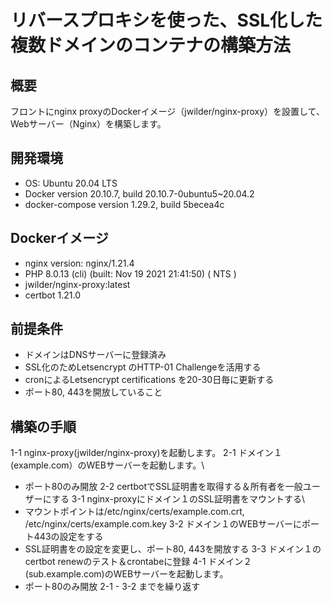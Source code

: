 # リバースプロキシを使った、SSL化した複数ドメインのコンテナの構築方法

## 概要
フロントにnginx proxyのDockerイメージ（jwilder/nginx-proxy）を設置して、Webサーバー（Nginx）を構築します。

## 開発環境
- OS: Ubuntu 20.04 LTS
- Docker version 20.10.7, build 20.10.7-0ubuntu5~20.04.2
- docker-compose version 1.29.2, build 5becea4c

## Dockerイメージ
- nginx version: nginx/1.21.4
- PHP 8.0.13 (cli) (built: Nov 19 2021 21:41:50) ( NTS )
- jwilder/nginx-proxy:latest
- certbot 1.21.0

## 前提条件
- ドメインはDNSサーバーに登録済み
- SSL化のためLetsencrypt のHTTP-01 Challengeを活用する
- cronによるLetsencrypt certifications を20-30日毎に更新する
- ポート80, 443を開放していること

## 構築の手順
1-1 nginx-proxy(jwilder/nginx-proxy)を起動します。
2-1 ドメイン１(example.com）のWEBサーバーを起動します。\
- ポート80のみ開放
2-2 certbotでSSL証明書を取得する＆所有者を一般ユーザーにする
3-1 nginx-proxyにドメイン１のSSL証明書をマウントする\
- マウントポイントは/etc/nginx/certs/example.com.crt, /etc/nginx/certs/example.com.key
3-2 ドメイン１のWEBサーバーにポート443の設定をする
- SSL証明書をの設定を変更し、ポート80, 443を開放する
3-3 ドメイン１のcertbot renewのテスト＆crontabeに登録
4-1 ドメイン２(sub.example.com)のWEBサーバーを起動します。 
- ポート80のみ開放
2-1 - 3-2 までを繰り返す

